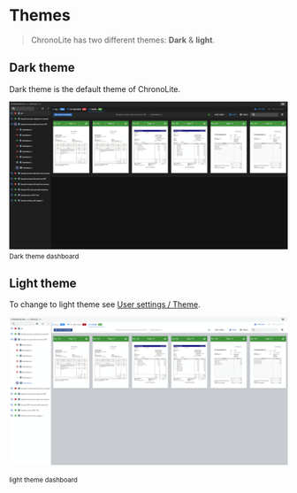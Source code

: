 
# Themes

> ChronoLite has two different themes: **Dark** & **light**.


## Dark theme

Dark theme is the default theme of ChronoLite.

![Dark theme](./../../../images/documentation/chronolite/themes/dark.PNG)
<small class="img_caption">Dark theme dashboard</small>

## Light theme

To change to light theme see [User settings / Theme](./documentation/chronolite/dashboard/user-menu/index?id=theme).

<div class="img_bordered">

![Dark theme](./../../../images/documentation/chronolite/themes/light.PNG)

</div>
<small class="img_caption">light theme dashboard</small>

